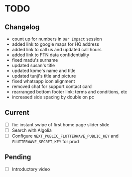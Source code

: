 # TODO

## Changelog

- count up for numbers in `Our Impact` session
- added link to google maps for HQ address
- added link to call us and updated call hours
- added link to FTN data confidentiality
- fixed madu's surname
- updated susan's title
- updated kome's name and title
- updated tunji's title and picture
- fixed whatsapp icon alignment
- removed chat for support contact card
- rearranged bottom footer link: terms and conditions, etc
- increased side spacing by double on pc

## Current

- [ ] fix: instant swipe of first home page slider slide
- [ ] Search with Algolia
- [ ] Configure `NEXT_PUBLIC_FLUTTERWAVE_PUBLIC_KEY` and `FLUTTERWAVE_SECRET_KEY` for prod

## Pending

- [ ] Introductory video
